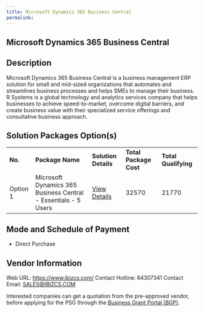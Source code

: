 ```yaml
---
title: Microsoft Dynamics 365 Business Central
permalink: 
---
```


## Microsoft Dynamics 365 Business Central

## Description

Microsoft Dynamics 365 Business Central is a business management ERP solution for small and mid-sized organizations that automates and streamlines business processes and helps SMEs to manage their business.
R Systems is a global technology and analytics services company that helps businesses to achieve speed-to-market, overcome digital barriers, and create business value with their specialized service offerings and consultative business approach. 

## Solution Packages Option(s)

<table>
<tr>
<td><b>No.</b></td>
<td><b>Package Name</b></td>
<td><b>Solution Details</b></td>
<td><b>Total Package Cost</b></td>
<td><b>Total Qualifying</b></td>
</tr>
<tr>
<td>Option 1</td>
<td>Microsoft Dynamics 365 Business Central - Essentials - 5 Users</td>
<td><a href='https://www.gobusiness.gov.sg/images/psg/20200421_Desensitised_Annex_3_Part_2.pdf'>View Details</a></td>
<td>32570</td>
<td>21770</td>
</tr>
</table>

## Mode and Schedule of Payment

 - Direct Purchase

## Vendor Information

 Web URL: https://www.ibizcs.com/ 
Contact Hotline: 64307341 
Contact Email: SALES@IBIZCS.COM 


Interested companies can get a quotation from the pre-approved vendor, before applying for the PSG through the <a href='https://www.businessgrants.gov.sg/'>Business Grant Portal (BGP)</a>.
